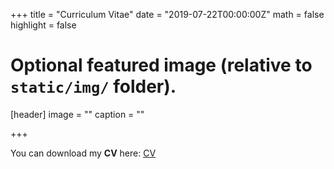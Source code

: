 +++
title = "Curriculum Vitae"
date = "2019-07-22T00:00:00Z"
math = false
highlight = false

# Optional featured image (relative to `static/img/` folder).
[header]
image = ""
caption = ""

+++


You can download my **CV** here:
<a class="btn btn-primary btn-outline" href="/pdf/CV Gert Stulp.pdf">
  CV
</a>
